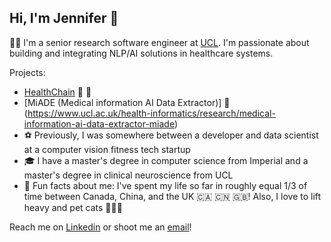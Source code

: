 ## Hi, I'm Jennifer 👋

👩‍💻 I'm a senior research software engineer at [UCL](https://www.ucl.ac.uk/health-informatics/ucl-institute-health-informatics). I'm passionate about building and integrating NLP/AI solutions in healthcare systems.

Projects: 
- [HealthChain](https://github.com/dotimplement/HealthChain) 💫 🏥
- [MiADE (Medical information AI Data Extractor)] 📄(https://www.ucl.ac.uk/health-informatics/research/medical-information-ai-data-extractor-miade)
- ⚽ Previously, I was somewhere between a developer and data scientist at a computer vision fitness tech startup
- 🎓 I have a master's degree in computer science from Imperial and a master's degree in clinical neuroscience from UCL
- 🌈 Fun facts about me: I've spent my life so far in roughly equal 1/3 of time between Canada, China, and the UK 🇨🇦 🇨🇳 🇬🇧! Also, I love to lift heavy and pet cats 🏋️‍♀️🐾

Reach me on [Linkedin](https://www.linkedin.com/in/jenniferjiangkells) or shoot me an [email](mailto:jenniferjiangkells@gmail.com)!
